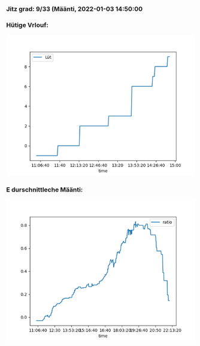 ### Jitz grad: 9/33 (Määnti, 2022-01-03 14:50:00

### Hütige Vrlouf:
![Graph](Today.png)

### E durschnittleche Määnti:
![Graph](Määnti.png)